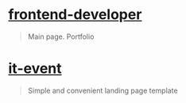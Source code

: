 # [frontend-developer](https://0neLife.github.io/portfolio)
> Main page. Portfolio

# [it-event](https://0neLife.github.io/it-event)
> Simple and convenient landing page template


